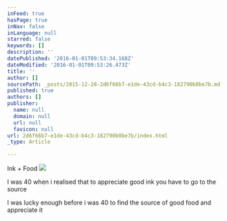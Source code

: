 ```yaml
---
inFeed: true
hasPage: true
inNav: false
inLanguage: null
starred: false
keywords: []
description: ''
datePublished: '2016-01-01T09:53:34.168Z'
dateModified: '2016-01-01T09:53:26.473Z'
title: ''
author: []
sourcePath: _posts/2015-12-28-2d6f66b7-e1de-43cd-b4c3-182790b0be7b.md
published: true
authors: []
publisher:
  name: null
  domain: null
  url: null
  favicon: null
url: 2d6f66b7-e1de-43cd-b4c3-182790b0be7b/index.html
_type: Article

---
```

Ink + Food
![](https://the-grid-user-content.s3-us-west-2.amazonaws.com/c66e403a-1385-47e2-806c-4677d705afc1.jpg)

I was 40 when i realised that to appreciate good ink you have to go to the source

I was lucky enough  before i was 40  to find the source of good food and appreciate it